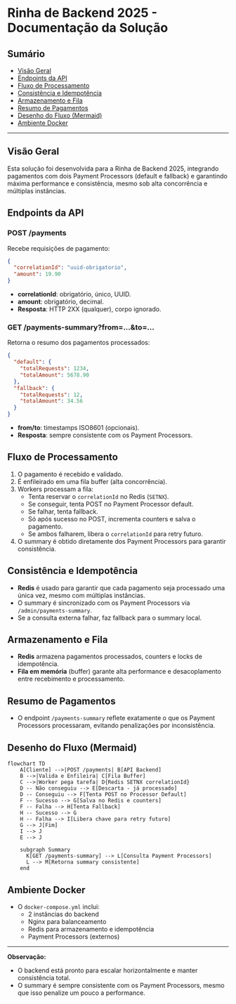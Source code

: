 # Rinha de Backend 2025 - Documentação da Solução

## Sumário
- [Visão Geral](#visão-geral)
- [Endpoints da API](#endpoints-da-api)
- [Fluxo de Processamento](#fluxo-de-processamento)
- [Consistência e Idempotência](#consistência-e-idempotência)
- [Armazenamento e Fila](#armazenamento-e-fila)
- [Resumo de Pagamentos](#resumo-de-pagamentos)
- [Desenho do Fluxo (Mermaid)](#desenho-do-fluxo-mermaid)
- [Ambiente Docker](#ambiente-docker)

---

## Visão Geral
Esta solução foi desenvolvida para a Rinha de Backend 2025, integrando pagamentos com dois Payment Processors (default e fallback) e garantindo máxima performance e consistência, mesmo sob alta concorrência e múltiplas instâncias.

## Endpoints da API

### POST /payments
Recebe requisições de pagamento:
```json
{
  "correlationId": "uuid-obrigatorio",
  "amount": 19.90
}
```
- **correlationId**: obrigatório, único, UUID.
- **amount**: obrigatório, decimal.
- **Resposta**: HTTP 2XX (qualquer), corpo ignorado.

### GET /payments-summary?from=...&to=...
Retorna o resumo dos pagamentos processados:
```json
{
  "default": {
    "totalRequests": 1234,
    "totalAmount": 5678.90
  },
  "fallback": {
    "totalRequests": 12,
    "totalAmount": 34.56
  }
}
```
- **from/to**: timestamps ISO8601 (opcionais).
- **Resposta**: sempre consistente com os Payment Processors.

## Fluxo de Processamento
1. O pagamento é recebido e validado.
2. É enfileirado em uma fila buffer (alta concorrência).
3. Workers processam a fila:
   - Tenta reservar o `correlationId` no Redis (`SETNX`).
   - Se conseguir, tenta POST no Payment Processor default.
   - Se falhar, tenta fallback.
   - Só após sucesso no POST, incrementa counters e salva o pagamento.
   - Se ambos falharem, libera o `correlationId` para retry futuro.
4. O summary é obtido diretamente dos Payment Processors para garantir consistência.

## Consistência e Idempotência
- **Redis** é usado para garantir que cada pagamento seja processado uma única vez, mesmo com múltiplas instâncias.
- O summary é sincronizado com os Payment Processors via `/admin/payments-summary`.
- Se a consulta externa falhar, faz fallback para o summary local.

## Armazenamento e Fila
- **Redis** armazena pagamentos processados, counters e locks de idempotência.
- **Fila em memória** (buffer) garante alta performance e desacoplamento entre recebimento e processamento.

## Resumo de Pagamentos
- O endpoint `/payments-summary` reflete exatamente o que os Payment Processors processaram, evitando penalizações por inconsistência.

## Desenho do Fluxo (Mermaid)
```mermaid
flowchart TD
    A[Cliente] -->|POST /payments| B[API Backend]
    B -->|Valida e Enfileira| C[Fila Buffer]
    C -->|Worker pega tarefa| D{Redis SETNX correlationId}
    D -- Não conseguiu --> E[Descarta - já processado]
    D -- Conseguiu --> F[Tenta POST no Processor Default]
    F -- Sucesso --> G[Salva no Redis e counters]
    F -- Falha --> H[Tenta Fallback]
    H -- Sucesso --> G
    H -- Falha --> I[Libera chave para retry futuro]
    G --> J[Fim]
    I --> J
    E --> J

    subgraph Summary
      K[GET /payments-summary] --> L[Consulta Payment Processors]
      L --> M[Retorna summary consistente]
    end
```

## Ambiente Docker
- O `docker-compose.yml` inclui:
  - 2 instâncias do backend
  - Nginx para balanceamento
  - Redis para armazenamento e idempotência
  - Payment Processors (externos)

---

**Observação:**
- O backend está pronto para escalar horizontalmente e manter consistência total.
- O summary é sempre consistente com os Payment Processors, mesmo que isso penalize um pouco a performance.
